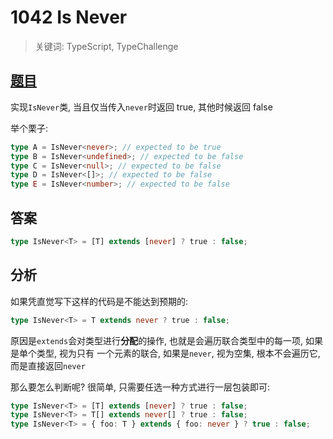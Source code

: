 # 1042 Is Never

> 关键词: TypeScript, TypeChallenge

## [题目](https://github.com/type-challenges/type-challenges/blob/master/questions/1042-medium-isnever/README.md)

实现`IsNever`类, 当且仅当传入`never`时返回 true, 其他时候返回 false

举个栗子:

```ts
type A = IsNever<never>; // expected to be true
type B = IsNever<undefined>; // expected to be false
type C = IsNever<null>; // expected to be false
type D = IsNever<[]>; // expected to be false
type E = IsNever<number>; // expected to be false
```

## 答案

```ts
type IsNever<T> = [T] extends [never] ? true : false;
```

## 分析

如果凭直觉写下这样的代码是不能达到预期的:

```ts
type IsNever<T> = T extends never ? true : false;
```

原因是`extends`会对类型进行**分配**的操作, 也就是会遍历联合类型中的每一项, 如果是单个类型, 视为只有
一个元素的联合, 如果是`never`, 视为空集, 根本不会遍历它, 而是直接返回`never`

那么要怎么判断呢? 很简单, 只需要任选一种方式进行一层包装即可:

```ts
type IsNever<T> = [T] extends [never] ? true : false;
type IsNever<T> = T[] extends never[] ? true : false;
type IsNever<T> = { foo: T } extends { foo: never } ? true : false;
```
